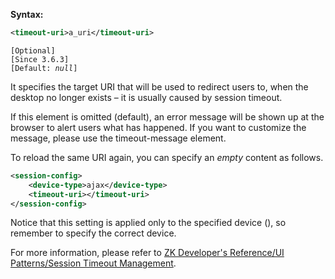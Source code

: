 **Syntax:**

```xml
<timeout-uri>a_uri</timeout-uri>
```

`[Optional]`  
`[Since 3.6.3]`  
`[Default: `<i>`null`</i>`]`

It specifies the target URI that will be used to redirect users to, when
the desktop no longer exists – it is usually caused by session timeout.

If this element is omitted (default), an error message will be shown up
at the browser to alert users what has happened. If you want to
customize the message, please use the timeout-message element.

To reload the same URI again, you can specify an *empty* content as
follows.

```xml
<session-config>
    <device-type>ajax</device-type>
    <timeout-uri></timeout-uri>
</session-config>
```

Notice that this setting is applied only to the specified device
(<device-type>), so remember to specify the correct device.

For more information, please refer to [ZK Developer's Reference/UI Patterns/Session Timeout Management]({{site.baseurl}}/zk_dev_ref/ui_patterns/session_timeout_management).


